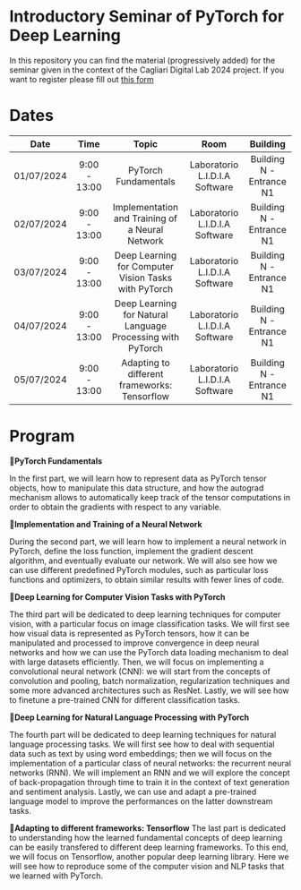 # Introductory Seminar of PyTorch for Deep Learning


In this repository you can find the material (progressively added) for the seminar given in the context of the Cagliari Digital Lab 2024 project.
If you want to register please fill out [this form](https://docs.google.com/forms/d/1KRKrZ7qyI7oM8MGf0hSsAV5nSv1QAVViqIVpeSm4Kkc/edit)

# Dates
| Date | Time    | Topic    | Room | Building |
| :---:   | :---: | :---: | :---: | :---: |
| 01/07/2024 | 9:00 - 13:00   | PyTorch Fundamentals  | Laboratorio L.I.D.I.A Software | Building N - Entrance N1 |
| 02/07/2024 | 9:00 - 13:00   | Implementation and Training of a Neural Network   | Laboratorio L.I.D.I.A Software | Building N - Entrance N1 |
| 03/07/2024 | 9:00 - 13:00   | Deep Learning for Computer Vision Tasks with PyTorch   | Laboratorio L.I.D.I.A Software | Building N - Entrance N1 |
| 04/07/2024 | 9:00 - 13:00   | Deep Learning for Natural Language Processing with PyTorch  | Laboratorio L.I.D.I.A Software | Building N - Entrance N1 |
| 05/07/2024 | 9:00 - 13:00   | Adapting to different frameworks: Tensorflow  | Laboratorio L.I.D.I.A Software | Building N - Entrance N1 |


# Program

:pushpin:**PyTorch Fundamentals**

In the first part, we will learn how to represent data as PyTorch tensor objects, how to manipulate this data structure, and how the autograd mechanism allows to automatically keep track of the tensor computations in order to obtain the gradients with respect to any variable.

:pushpin:**Implementation and Training of a Neural Network**

During the second part, we will learn how to implement a neural network in PyTorch, define the loss function, implement the gradient descent algorithm, and eventually evaluate our network. We will also see how we can use different predefined PyTorch modules, such as particular loss functions and optimizers, to obtain similar results with fewer lines of code.

:pushpin:**Deep Learning for Computer Vision Tasks with PyTorch**

The third part will be dedicated to deep learning techniques for computer vision, with a particular focus on image classification tasks. We will first see how visual data is represented as PyTorch tensors, how it can be manipulated and processed to improve convergence in deep neural networks and how we can use the PyTorch data loading mechanism to deal with large datasets efficiently. Then, we will focus on implementing a convolutional neural network (CNN): we will start from the concepts of convolution and pooling, batch normalization, regularization techniques and some more advanced architectures such as ResNet. Lastly, we will see how to finetune a pre-trained CNN for different classification tasks.

:pushpin:**Deep Learning for Natural Language Processing with PyTorch**

The fourth part will be dedicated to deep learning techniques for natural language processing tasks. We will first see how to deal with sequential data such as text by using word embeddings; then we will focus on the implementation of a particular class of neural networks: the recurrent neural networks (RNN). We will implement an RNN and we will explore the concept of back-propagation through time to train it in the context of text generation and sentiment analysis. Lastly, we can use and adapt a pre-trained language model to improve the performances on the latter downstream tasks.

:pushpin:**Adapting to different frameworks: Tensorflow**
The last part is dedicated to understanding how the learned fundamental concepts of deep learning can be easily transfered to different deep learning frameworks. To this end, we will focus on Tensorflow, another popular deep learning library. Here we will see how to reproduce some of the computer vision and NLP tasks that we learned with PyTorch.
